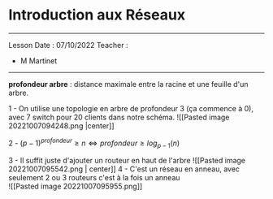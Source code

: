 # Introduction aux Réseaux
---
Lesson Date : 07/10/2022
Teacher :
- M Martinet
---
**profondeur arbre** : distance maximale entre la racine et une feuille d'un arbre.

1 - On utilise une topologie en arbre de profondeur 3 (ça commence à 0), avec 7 switch pour 20 clients dans notre schéma.
![[Pasted image 20221007094248.png |center]]

2 - $(p-1)^{profondeur}\geq n \Leftrightarrow profondeur \geq log_{p-1}(n)$ 

3 - Il suffit juste d'ajouter un routeur en haut de l'arbre
![[Pasted image 20221007095542.png | center]]
4 - C'est un réseau en anneau, avec seulement 2 ou 3 routeurs c'est à la fois un anneau  
![[Pasted image 20221007095955.png]]
